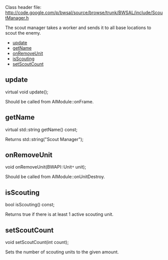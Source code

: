 Class header file: http://code.google.com/p/bwsal/source/browse/trunk/BWSAL/include/ScoutManager.h

The scout manager takes a worker and sends it to all base locations to scout the enemy.

  * [update](#update.md)
  * [getName](#getName.md)
  * [onRemoveUnit](#onRemoveUnit.md)
  * [isScouting](#isScouting.md)
  * [setScoutCount](#setScoutCount.md)

## update ##
virtual void update();

Should be called from AIModule::onFrame.

## getName ##
virtual std::string getName() const;

Returns std::string("Scout Manager");

## onRemoveUnit ##
void onRemoveUnit(BWAPI::Unit`*` unit);

Should be called from AIModule::onUnitDestroy.

## isScouting ##
bool isScouting() const;

Returns true if there is at least 1 active scouting unit.

## setScoutCount ##
void setScoutCount(int count);

Sets the number of scouting units to the given amount.